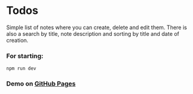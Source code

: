 # Todos

Simple list of notes where you can create, delete and edit them. There is also a search by title, note description and sorting by title and date of creation.

### For starting:
```
npm run dev
```

### Demo on [GitHub Pages]([https://pages.github.com/](https://slavadevv.github.io/todos/))
